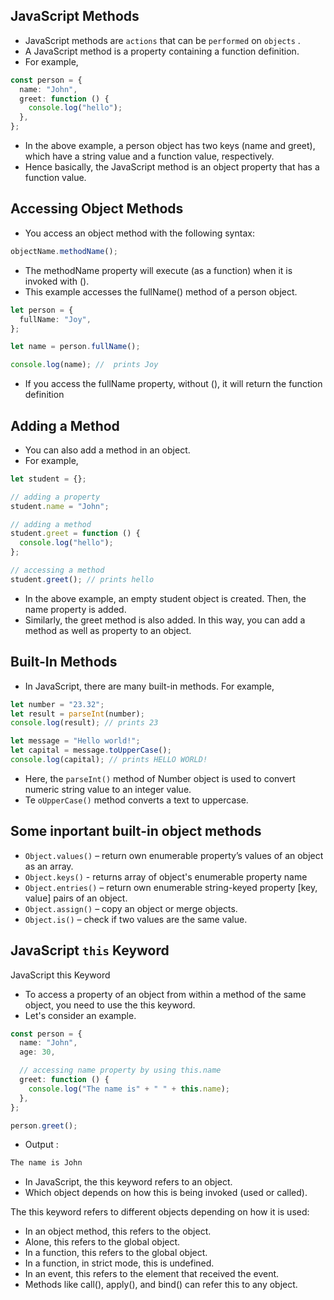 ## JavaScript Methods

- JavaScript methods are `actions` that can be `performed` on `objects` .
- A JavaScript method is a property containing a function definition.
- For example,

```ts
const person = {
  name: "John",
  greet: function () {
    console.log("hello");
  },
};
```

- In the above example, a person object has two keys (name and greet), which have a string value and a function value, respectively.
- Hence basically, the JavaScript method is an object property that has a function value.

## Accessing Object Methods

- You access an object method with the following syntax:

```ts
objectName.methodName();
```

- The methodName property will execute (as a function) when it is invoked with ().
- This example accesses the fullName() method of a person object.

```ts
let person = {
  fullName: "Joy",
};

let name = person.fullName();

console.log(name); //  prints Joy
```

- If you access the fullName property, without (), it will return the function definition

## Adding a Method

- You can also add a method in an object.
- For example,

```ts
let student = {};

// adding a property
student.name = "John";

// adding a method
student.greet = function () {
  console.log("hello");
};

// accessing a method
student.greet(); // prints hello
```

- In the above example, an empty student object is created. Then, the name property is added.
- Similarly, the greet method is also added. In this way, you can add a method as well as property to an object.

## Built-In Methods

- In JavaScript, there are many built-in methods. For example,

```ts
let number = "23.32";
let result = parseInt(number);
console.log(result); // prints 23

let message = "Hello world!";
let capital = message.toUpperCase();
console.log(capital); // prints HELLO WORLD!
```

- Here, the `parseInt()` method of Number object is used to convert numeric string value to an integer value.
- Te `oUpperCase()` method converts a text to uppercase.

## Some inportant built-in object methods

- `Object.values()` – return own enumerable property’s values of an object as an array.
- `Object.keys()` - returns array of object's enumerable property name
- `Object.entries()` – return own enumerable string-keyed property [key, value] pairs of an object.
- `Object.assign()` – copy an object or merge objects.
- `Object.is()` – check if two values are the same value.

## JavaScript `this` Keyword

JavaScript this Keyword

- To access a property of an object from within a method of the same object, you need to use the this keyword.
- Let's consider an example.

```ts
const person = {
  name: "John",
  age: 30,

  // accessing name property by using this.name
  greet: function () {
    console.log("The name is" + " " + this.name);
  },
};

person.greet();
```

- Output :

```ts
The name is John
```

- In JavaScript, the this keyword refers to an object.
- Which object depends on how this is being invoked (used or called).

The this keyword refers to different objects depending on how it is used:

- In an object method, this refers to the object.
- Alone, this refers to the global object.
- In a function, this refers to the global object.
- In a function, in strict mode, this is undefined.
- In an event, this refers to the element that received the event.
- Methods like call(), apply(), and bind() can refer this to any object.
